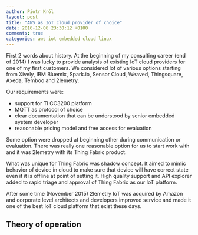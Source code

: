 ```yaml
---
author: Piotr Król
layout: post
title: "AWS as IoT cloud provider of choice"
date: 2016-12-06 23:30:12 +0100
comments: true
categories: aws iot embedded cloud linux
---
```


First 2 words about history. At the beginning of my consulting career (end of
2014) I was lucky to provide analysis of existing IoT cloud providers for one
of my first customers. We considered lot of various options starting from Xively, IBM
Bluemix, Spark.io, Sensor Cloud, Weaved, Thingsquare, Axeda, Temboo and 2lemetry.

Our requirements were:
* support for TI CC3200 platform
* MQTT as protocol of choice
* clear documentation that can be understood by senior embedded system
  developer
* reasonable pricing model and free access for evaluation

Some option were dropped at beginning other during communication or evaluation.
There was really one reasonable option for us to start work with and it was
2lemetry with its Thing Fabric product.

What was unique for Thing Fabric was shadow concept. It aimed to mimic behavior
of device in cloud to make sure that device will have correct state even if it
is offline at point of setting it. High quality support and API explorer added
to rapid triage and approval of Thing Fabric as our IoT platform.

After some time (November 2015) 2lemetry IoT was acquired by Amazon and
corporate level architects and developers improved service and made it one of
the best IoT cloud platform that exist these days.

## Theory of operation
